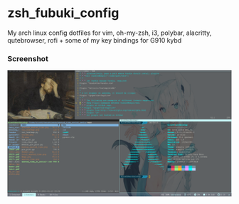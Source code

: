 # zsh_fubuki_config
My arch linux config
dotfiles for vim, oh-my-zsh, i3, polybar, alacritty, qutebrowser, rofi + some of my key bindings for G910 kybd

### Screenshot
[![screenshot](https://github.com/Kira060200/zsh_fubuki_config/blob/main/screenshot.png)](https://github.com/Kira060200/zsh_fubuki_config/blob/main/screenshot.png)
